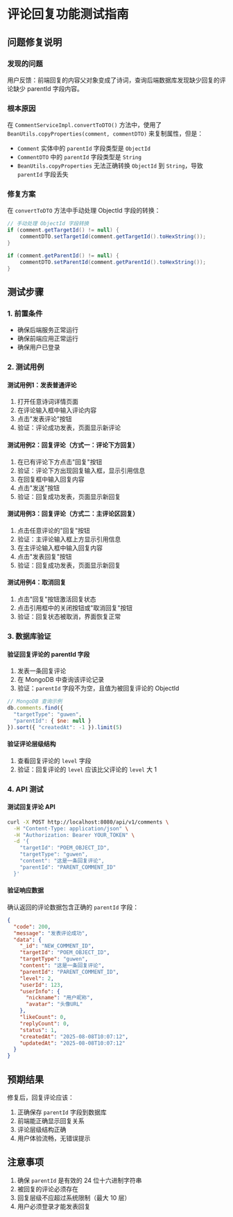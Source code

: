 # 评论回复功能测试指南

## 问题修复说明

### 发现的问题
用户反馈：前端回复的内容父对象变成了诗词，查询后端数据库发现缺少回复的评论缺少 parentId 字段内容。

### 根本原因
在 `CommentServiceImpl.convertToDTO()` 方法中，使用了 `BeanUtils.copyProperties(comment, commentDTO)` 来复制属性，但是：
- `Comment` 实体中的 `parentId` 字段类型是 `ObjectId`
- `CommentDTO` 中的 `parentId` 字段类型是 `String`
- `BeanUtils.copyProperties` 无法正确转换 `ObjectId` 到 `String`，导致 `parentId` 字段丢失

### 修复方案
在 `convertToDTO` 方法中手动处理 ObjectId 字段的转换：

```java
// 手动处理 ObjectId 字段转换
if (comment.getTargetId() != null) {
    commentDTO.setTargetId(comment.getTargetId().toHexString());
}

if (comment.getParentId() != null) {
    commentDTO.setParentId(comment.getParentId().toHexString());
}
```

## 测试步骤

### 1. 前置条件
- 确保后端服务正常运行
- 确保前端应用正常运行
- 确保用户已登录

### 2. 测试用例

#### 测试用例1：发表普通评论
1. 打开任意诗词详情页面
2. 在评论输入框中输入评论内容
3. 点击"发表评论"按钮
4. 验证：评论成功发表，页面显示新评论

#### 测试用例2：回复评论（方式一：评论下方回复）
1. 在已有评论下方点击"回复"按钮
2. 验证：评论下方出现回复输入框，显示引用信息
3. 在回复框中输入回复内容
4. 点击"发送"按钮
5. 验证：回复成功发表，页面显示新回复

#### 测试用例3：回复评论（方式二：主评论区回复）
1. 点击任意评论的"回复"按钮
2. 验证：主评论输入框上方显示引用信息
3. 在主评论输入框中输入回复内容
4. 点击"发表回复"按钮
5. 验证：回复成功发表，页面显示新回复

#### 测试用例4：取消回复
1. 点击"回复"按钮激活回复状态
2. 点击引用框中的关闭按钮或"取消回复"按钮
3. 验证：回复状态被取消，界面恢复正常

### 3. 数据库验证

#### 验证回复评论的 parentId 字段
1. 发表一条回复评论
2. 在 MongoDB 中查询该评论记录
3. 验证：`parentId` 字段不为空，且值为被回复评论的 ObjectId

```javascript
// MongoDB 查询示例
db.comments.find({
  "targetType": "guwen",
  "parentId": { $ne: null }
}).sort({ "createdAt": -1 }).limit(5)
```

#### 验证评论层级结构
1. 查看回复评论的 `level` 字段
2. 验证：回复评论的 `level` 应该比父评论的 `level` 大 1

### 4. API 测试

#### 测试回复评论 API
```bash
curl -X POST http://localhost:8080/api/v1/comments \
  -H "Content-Type: application/json" \
  -H "Authorization: Bearer YOUR_TOKEN" \
  -d '{
    "targetId": "POEM_OBJECT_ID",
    "targetType": "guwen",
    "content": "这是一条回复评论",
    "parentId": "PARENT_COMMENT_ID"
  }'
```

#### 验证响应数据
确认返回的评论数据包含正确的 `parentId` 字段：
```json
{
  "code": 200,
  "message": "发表评论成功",
  "data": {
    "_id": "NEW_COMMENT_ID",
    "targetId": "POEM_OBJECT_ID",
    "targetType": "guwen",
    "content": "这是一条回复评论",
    "parentId": "PARENT_COMMENT_ID",
    "level": 2,
    "userId": 123,
    "userInfo": {
      "nickname": "用户昵称",
      "avatar": "头像URL"
    },
    "likeCount": 0,
    "replyCount": 0,
    "status": 1,
    "createdAt": "2025-08-08T10:07:12",
    "updatedAt": "2025-08-08T10:07:12"
  }
}
```

## 预期结果

修复后，回复评论应该：
1. 正确保存 `parentId` 字段到数据库
2. 前端能正确显示回复关系
3. 评论层级结构正确
4. 用户体验流畅，无错误提示

## 注意事项

1. 确保 `parentId` 是有效的 24 位十六进制字符串
2. 被回复的评论必须存在
3. 回复层级不应超过系统限制（最大 10 层）
4. 用户必须登录才能发表回复
